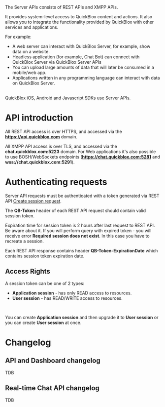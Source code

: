 The Server APIs consists of REST APIs and XMPP APIs.

It provides system-level access to QuickBlox content and actions. It also allows you to integrate the functionality provided by QuickBlox with other services and applications.

For example:

* A web server can interact with QuickBlox Server, for example, show data on a website.
* Headless application (for example, Chat Bot) can connect with QuickBlox Server via QuickBlox Server APIs
* You can upload large amounts of data that will later be consumed in a mobile/web app.
* Applications written in any programming language can interact with data on QuickBlox Server.

<br>
QuickBlox iOS, Android and Javascript SDKs use Server APIs.

<span id="API_introduction" class="on_page_navigation"></span>
# API introduction
All REST API access is over HTTPS, and accessed via the **https://api.quickblox.com** domain.

All XMPP API access is over TLS, and accessed via the **chat.quickblox.com:5223** domain. For Web applications it's also possible to use BOSH/WebSockets endpoints (**https://chat.quickblox.com:5281** and **wss://chat.quickblox.com:5291**).

<span id="Authenticating_requests" class="on_page_navigation"></span>
# Authenticating requests
Server API requests must be authenticated with a token generated via REST API [Create session request](3_Session_API.md).

The **QB-Token** header of each REST API request should contain valid session token. 

Expiration time for session token is 2 hours after last request to REST API. Be aware about it. If you will perform query with expired token - you will receive error **Required session does not exist**. In this case you have to recreate a session. 

Each REST API response contains header **QB-Token-ExpirationDate** which contains session token expiration date.

## Access Rights
A session token can be one of 2 types:

* **Application session** - has only READ access to resources.
* **User session** - has READ/WRITE access to resources.
<br>

You can create **Application session** and then upgrade it to **User session** or you can create **User session** at once. 
 
<span id="Changelog" class="on_page_navigation"></span>
# Changelog

## API and Dashboard changelog
TDB

## Real-time Chat API changelog
TDB
